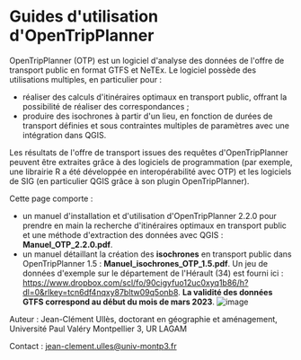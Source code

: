 # Guides d'utilisation d'OpenTripPlanner
OpenTripPlanner (OTP) est un logiciel d'analyse des données de l'offre de transport public en format GTFS et NeTEx. Le logiciel possède des utilisations multiples, en particulier pour :
- réaliser des calculs d'itinéraires optimaux en transport public, offrant la possibilité de réaliser des correspondances ;
- produire des isochrones à partir d'un lieu, en fonction de durées de transport définies et sous contraintes multiples de paramètres avec une intégration dans QGIS.

Les résultats de l'offre de transport issues des requêtes d'OpenTripPlanner peuvent être extraites grâce à des logiciels de programmation (par exemple, une librairie R a été développée en interopérabilité avec OTP) et les logiciels de SIG (en particulier QGIS grâce à son plugin OpenTripPlanner).

Cette page comporte :
- un manuel d'installation et d'utilisation d'OpenTripPlanner 2.2.0 pour prendre en main la recherche d'itinéraires optimaux en transport public et une méthode d'extraction des données avec QGIS : **Manuel_OTP_2.2.0.pdf**.
- un manuel détaillant la création des **isochrones** en transport public dans OpenTripPlanner 1.5 : **Manuel_isochrones_OTP_1.5.pdf**. Un jeu de données d'exemple sur le département de l'Hérault (34) est fourni ici : https://www.dropbox.com/scl/fo/90cigyfuo12uc0xyq1b86/h?dl=0&rlkey=tcn6df4nqxy87bltw09q5onb8. **La validité des données GTFS correspond au début du mois de mars 2023**.
![image](https://user-images.githubusercontent.com/130900835/233064615-3a6ce0a3-ab15-40cc-9508-972074a11083.png)

Auteur : Jean-Clément Ullès, doctorant en géographie et aménagement, Université Paul Valéry Montpellier 3, UR LAGAM

Contact : jean-clement.ulles@univ-montp3.fr
